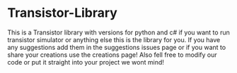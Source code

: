 # Transistor-Library
This is a Transistor library with versions for python and c# if you want to run transistor simulator or anything else this is the library for you. If you have any suggestions add them in the suggestions issues page or if you want to share your creations use the creations page! Also fell free to modify our code or put it straight into your project we wont mind!

